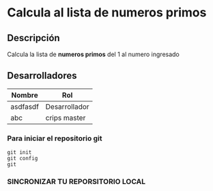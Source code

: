 # Calcula al lista de numeros primos
## Descripción
Calcula la lista de **numeros primos** del 1 al numero ingresado
## Desarrolladores
| Nombre | Rol |
| --------- | ----- |
| asdfasdf | Desarrollador |
| abc | crips master |
### Para iniciar el repositorio git 
```
git init 
git config
git 
```

### SINCRONIZAR TU REPORSITORIO LOCAL 
